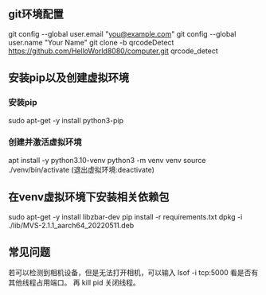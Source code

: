 ## git环境配置
git config --global user.email "you@example.com"
git config --global user.name "Your Name"
git clone -b qrcodeDetect https://github.com/HelloWorld8080/computer.git qrcode_detect
## 安装pip以及创建虚拟环境
### 安装pip
sudo apt-get -y install python3-pip
### 创建并激活虚拟环境
apt install -y python3.10-venv
python3 -m venv venv
source ./venv/bin/activate (退出虚拟环境:deactivate)
## 在venv虚拟环境下安装相关依赖包
sudo apt-get -y install libzbar-dev
pip install -r requirements.txt
dpkg -i ./lib/MVS-2.1.1_aarch64_20220511.deb


## 常见问题
若可以检测到相机设备，但是无法打开相机，可以输入
lsof -i tcp:5000 看是否有其他线程占用端口。
再 kill pid 关闭线程。